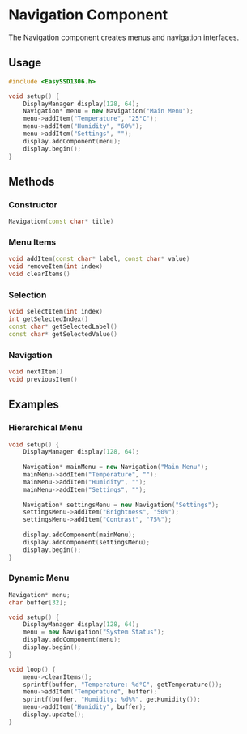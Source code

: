 # Navigation Component

The Navigation component creates menus and navigation interfaces.

## Usage

```cpp
#include <EasySSD1306.h>

void setup() {
    DisplayManager display(128, 64);
    Navigation* menu = new Navigation("Main Menu");
    menu->addItem("Temperature", "25°C");
    menu->addItem("Humidity", "60%");
    menu->addItem("Settings", "");
    display.addComponent(menu);
    display.begin();
}
```

## Methods

### Constructor
```cpp
Navigation(const char* title)
```

### Menu Items
```cpp
void addItem(const char* label, const char* value)
void removeItem(int index)
void clearItems()
```

### Selection
```cpp
void selectItem(int index)
int getSelectedIndex()
const char* getSelectedLabel()
const char* getSelectedValue()
```

### Navigation
```cpp
void nextItem()
void previousItem()
```

## Examples

### Hierarchical Menu
```cpp
void setup() {
    DisplayManager display(128, 64);
    
    Navigation* mainMenu = new Navigation("Main Menu");
    mainMenu->addItem("Temperature", "");
    mainMenu->addItem("Humidity", "");
    mainMenu->addItem("Settings", "");
    
    Navigation* settingsMenu = new Navigation("Settings");
    settingsMenu->addItem("Brightness", "50%");
    settingsMenu->addItem("Contrast", "75%");
    
    display.addComponent(mainMenu);
    display.addComponent(settingsMenu);
    display.begin();
}
```

### Dynamic Menu
```cpp
Navigation* menu;
char buffer[32];

void setup() {
    DisplayManager display(128, 64);
    menu = new Navigation("System Status");
    display.addComponent(menu);
    display.begin();
}

void loop() {
    menu->clearItems();
    sprintf(buffer, "Temperature: %d°C", getTemperature());
    menu->addItem("Temperature", buffer);
    sprintf(buffer, "Humidity: %d%%", getHumidity());
    menu->addItem("Humidity", buffer);
    display.update();
}
``` 